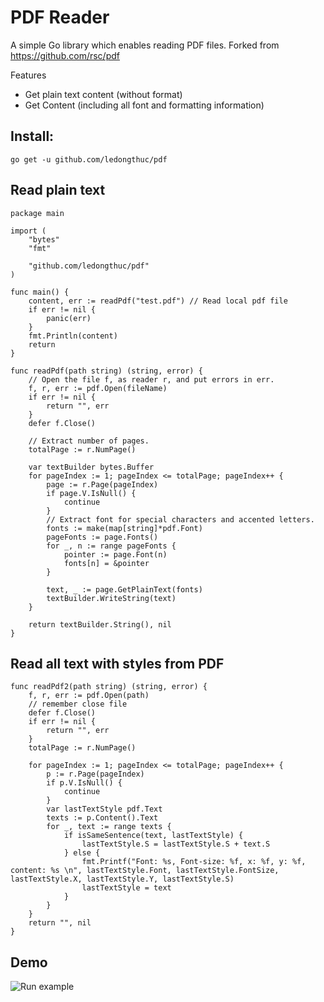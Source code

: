 # PDF Reader

A simple Go library which enables reading PDF files. Forked from https://github.com/rsc/pdf

Features
  - Get plain text content (without format)
  - Get Content (including all font and formatting information)

## Install:

`go get -u github.com/ledongthuc/pdf`


## Read plain text

```golang
package main

import (
	"bytes"
	"fmt"

	"github.com/ledongthuc/pdf"
)

func main() {
	content, err := readPdf("test.pdf") // Read local pdf file
	if err != nil {
		panic(err)
	}
	fmt.Println(content)
	return
}

func readPdf(path string) (string, error) {
	// Open the file f, as reader r, and put errors in err.
	f, r, err := pdf.Open(fileName)
	if err != nil {
		return "", err
	}
	defer f.Close()

	// Extract number of pages.
	totalPage := r.NumPage()

	var textBuilder bytes.Buffer
	for pageIndex := 1; pageIndex <= totalPage; pageIndex++ {
		page := r.Page(pageIndex)
		if page.V.IsNull() {
			continue
		}
		// Extract font for special characters and accented letters.
		fonts := make(map[string]*pdf.Font)
		pageFonts := page.Fonts()
		for _, n := range pageFonts {
			pointer := page.Font(n)
			fonts[n] = &pointer
		}

		text, _ := page.GetPlainText(fonts)
		textBuilder.WriteString(text)
	}

	return textBuilder.String(), nil
}
```

## Read all text with styles from PDF

```golang
func readPdf2(path string) (string, error) {
	f, r, err := pdf.Open(path)
	// remember close file
	defer f.Close()
	if err != nil {
		return "", err
	}
	totalPage := r.NumPage()

	for pageIndex := 1; pageIndex <= totalPage; pageIndex++ {
		p := r.Page(pageIndex)
		if p.V.IsNull() {
			continue
		}
		var lastTextStyle pdf.Text
		texts := p.Content().Text
		for _, text := range texts {
			if isSameSentence(text, lastTextStyle) {
				lastTextStyle.S = lastTextStyle.S + text.S
			} else {
				fmt.Printf("Font: %s, Font-size: %f, x: %f, y: %f, content: %s \n", lastTextStyle.Font, lastTextStyle.FontSize, lastTextStyle.X, lastTextStyle.Y, lastTextStyle.S)
				lastTextStyle = text
			}
		}
	}
	return "", nil
}
```

## Demo
![Run example](https://i.gyazo.com/01fbc539e9872593e0ff6bac7e954e6d.gif)
